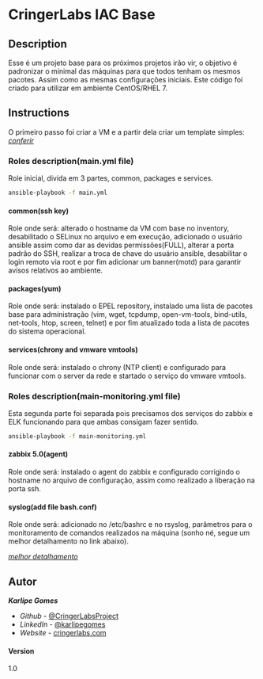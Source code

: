 # CringerLabs IAC Base

## Description

Esse é um projeto base para os próximos projetos irão vir, o objetivo é padronizar o minimal das máquinas para que todos tenham os mesmos pacotes. Assim como as mesmas configurações iniciais. Este código foi criado para utilizar em ambiente CentOS/RHEL 7.

## Instructions

O primeiro passo foi criar a VM e a partir dela criar um template simples: [*conferir*](https://cringerlabs.com/templace-centos7/)

### Roles description(main.yml file)

Role inicial, divida em 3 partes, common, packages e services.
```bash
ansible-playbook -f main.yml
```
#### common(ssh key)
Role onde será: alterado o hostname da VM com base no inventory, desabilitado o SELinux no arquivo e em execução, adicionado o usuário ansible assim como dar as devidas permissões(FULL), alterar a porta padrão do SSH, realizar a troca de chave do usuário ansible, desabilitar o login remoto via root e por fim adicionar um banner(motd) para garantir avisos relativos ao ambiente.

#### packages(yum)
Role onde será: instalado o EPEL repository, instalado uma lista de pacotes base para administração (vim, wget, tcpdump, open-vm-tools, bind-utils, net-tools, htop, screen, telnet) e por fim atualizado toda a lista de pacotes do sistema operacional.

#### services(chrony and vmware vmtools)
Role onde será: instalado o chrony (NTP client) e configurado para funcionar com o server da rede e startado o serviço do vmware vmtools.

### Roles description(main-monitoring.yml file)

Esta segunda parte foi separada pois precisamos dos serviços do zabbix e ELK funcionando para que ambas consigam fazer sentido.
```bash
ansible-playbook -f main-monitoring.yml
```
#### zabbix 5.0(agent)

Role onde será: instalado o agent do zabbix e configurado corrigindo o hostname no arquivo de configuração, assim como realizado a liberação na porta ssh.

#### syslog(add file bash.conf)

Role onde será: adicionado no /etc/bashrc e no rsyslog, parâmetros para o monitoramento de comandos realizados na máquina (sonho né, segue um melhor detalhamento no link abaixo). 

[*melhor detalhamento*](https://cringerlabs.com/tooltip-elk-stack-parte4linux-commands-monitoring/)

## Autor

***Karlipe Gomes*** 

- *Github* - [@CringerLabsProject](https://github.com/cringerlabs/)
- *LinkedIn* - [@karlipegomes](https://www.linkedin.com/in/cfgomes/)
- *Website* - [cringerlabs.com](https://www.cringerlabs.com/)

#### Version
1.0
